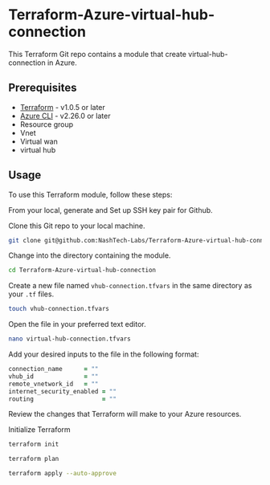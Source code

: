 # Terraform-Azure-virtual-hub-connection

This Terraform Git repo contains a module that create virtual-hub-connection in Azure.

## Prerequisites
- [Terraform](https://www.terraform.io/downloads.html) - v1.0.5 or later
- [Azure CLI](https://docs.microsoft.com/en-us/cli/azure/install-azure-cli) - v2.26.0 or later
- Resource group
- Vnet
- Virtual wan
- virtual hub

## Usage

To use this Terraform module, follow these steps:

From your local, generate and Set up SSH key pair for Github.

Clone this Git repo to your local machine.

```bash
git clone git@github.com:NashTech-Labs/Terraform-Azure-virtual-hub-connection.git
```

Change into the directory containing the module.

```bash
cd Terraform-Azure-virtual-hub-connection
```

Create a new file named `vhub-connection.tfvars` in the same directory as your `.tf` files.

```bash
touch vhub-connection.tfvars
```

Open the file in your preferred text editor.

```bash
nano virtual-hub-connection.tfvars
```

Add your desired inputs to the file in the following format:

```ruby
connection_name      = "" 
vhub_id              = ""
remote_vnetwork_id   = ""
internet_security_enabled = ""
routing                   = ""
```
Review the changes that Terraform will make to your Azure resources.


Initialize Terraform 

```bash
terraform init
```
```bash
terraform plan 
```
```bash
terraform apply --auto-approve

```
